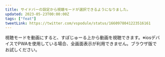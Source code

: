 ```yaml
---
title: サイドバーの設定から視聴モードが選択できるようになりました。
updated: 2023-05-23T00:00:00Z
tags: ["feat"]
tweetLink: https://twitter.com/vspodule/status/1660978041223516161
---
```


視聴モードを動画にすると、すぽじゅーる上から動画を視聴できます。※iosデバイスでPWAを使用している場合、全画面表示が利用できません。ブラウザ版でお試しください。